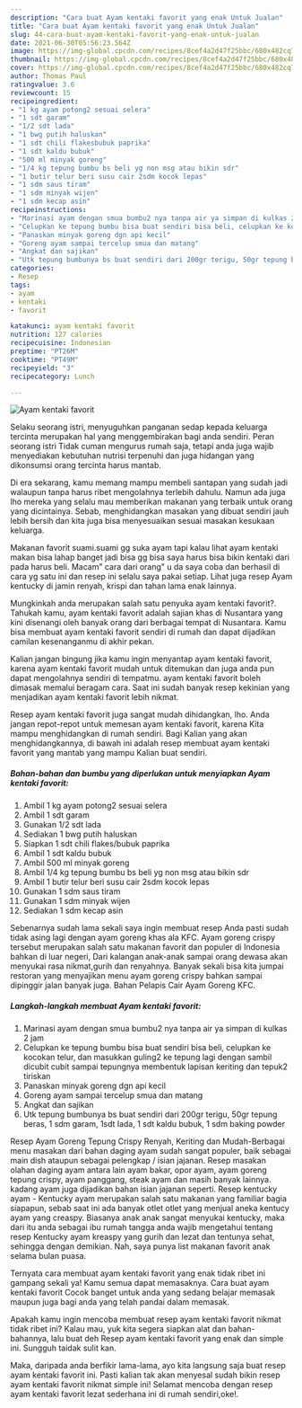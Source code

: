 ```yaml
---
description: "Cara buat Ayam kentaki favorit yang enak Untuk Jualan"
title: "Cara buat Ayam kentaki favorit yang enak Untuk Jualan"
slug: 44-cara-buat-ayam-kentaki-favorit-yang-enak-untuk-jualan
date: 2021-06-30T05:56:23.564Z
image: https://img-global.cpcdn.com/recipes/8cef4a2d47f25bbc/680x482cq70/ayam-kentaki-favorit-foto-resep-utama.jpg
thumbnail: https://img-global.cpcdn.com/recipes/8cef4a2d47f25bbc/680x482cq70/ayam-kentaki-favorit-foto-resep-utama.jpg
cover: https://img-global.cpcdn.com/recipes/8cef4a2d47f25bbc/680x482cq70/ayam-kentaki-favorit-foto-resep-utama.jpg
author: Thomas Paul
ratingvalue: 3.6
reviewcount: 15
recipeingredient:
- "1 kg ayam potong2 sesuai selera"
- "1 sdt garam"
- "1/2 sdt lada"
- "1 bwg putih haluskan"
- "1 sdt chili flakesbubuk paprika"
- "1 sdt kaldu bubuk"
- "500 ml minyak goreng"
- "1/4 kg tepung bumbu bs beli yg non msg atau bikin sdr"
- "1 butir telur beri susu cair 2sdm kocok lepas"
- "1 sdm saus tiram"
- "1 sdm minyak wijen"
- "1 sdm kecap asin"
recipeinstructions:
- "Marinasi ayam dengan smua bumbu2 nya tanpa air ya simpan di kulkas 2 jam"
- "Celupkan ke tepung bumbu bisa buat sendiri bisa beli, celupkan ke kocokan telur, dan masukkan guling2 ke tepung lagi dengan sambil dicubit cubit sampai tepungnya membentuk lapisan keriting dan tepuk2 tiriskan"
- "Panaskan minyak goreng dgn api kecil"
- "Goreng ayam sampai tercelup smua dan matang"
- "Angkat dan sajikan"
- "Utk tepung bumbunya bs buat sendiri dari 200gr terigu, 50gr tepung beras, 1 sdm garam, 1sdt lada, 1 sdt kaldu bubuk, 1 sdm baking powder"
categories:
- Resep
tags:
- ayam
- kentaki
- favorit

katakunci: ayam kentaki favorit 
nutrition: 127 calories
recipecuisine: Indonesian
preptime: "PT26M"
cooktime: "PT49M"
recipeyield: "3"
recipecategory: Lunch

---
```



![Ayam kentaki favorit](https://img-global.cpcdn.com/recipes/8cef4a2d47f25bbc/680x482cq70/ayam-kentaki-favorit-foto-resep-utama.jpg)

Selaku seorang istri, menyuguhkan panganan sedap kepada keluarga tercinta merupakan hal yang menggembirakan bagi anda sendiri. Peran seorang istri Tidak cuman mengurus rumah saja, tetapi anda juga wajib menyediakan kebutuhan nutrisi terpenuhi dan juga hidangan yang dikonsumsi orang tercinta harus mantab.

Di era  sekarang, kamu memang mampu membeli santapan yang sudah jadi walaupun tanpa harus ribet mengolahnya terlebih dahulu. Namun ada juga lho mereka yang selalu mau memberikan makanan yang terbaik untuk orang yang dicintainya. Sebab, menghidangkan masakan yang dibuat sendiri jauh lebih bersih dan kita juga bisa menyesuaikan sesuai masakan kesukaan keluarga. 

Makanan favorit suami.suami gg suka ayam tapi kalau lihat ayam kentaki makan bisa lahap banget jadi bisa gg bisa saya harus bisa bikin kentaki dari pada harus beli. Macam&#34; cara dari orang&#34; u da saya coba dan berhasil di cara yg satu ini dan resep ini selalu saya pakai setiap. Lihat juga resep Ayam kentucky di jamin renyah, krispi dan tahan lama enak lainnya.

Mungkinkah anda merupakan salah satu penyuka ayam kentaki favorit?. Tahukah kamu, ayam kentaki favorit adalah sajian khas di Nusantara yang kini disenangi oleh banyak orang dari berbagai tempat di Nusantara. Kamu bisa membuat ayam kentaki favorit sendiri di rumah dan dapat dijadikan camilan kesenanganmu di akhir pekan.

Kalian jangan bingung jika kamu ingin menyantap ayam kentaki favorit, karena ayam kentaki favorit mudah untuk ditemukan dan juga anda pun dapat mengolahnya sendiri di tempatmu. ayam kentaki favorit boleh dimasak memalui beragam cara. Saat ini sudah banyak resep kekinian yang menjadikan ayam kentaki favorit lebih nikmat.

Resep ayam kentaki favorit juga sangat mudah dihidangkan, lho. Anda jangan repot-repot untuk memesan ayam kentaki favorit, karena Kita mampu menghidangkan di rumah sendiri. Bagi Kalian yang akan menghidangkannya, di bawah ini adalah resep membuat ayam kentaki favorit yang mantab yang mampu Kalian buat sendiri.

<!--inarticleads1-->

##### Bahan-bahan dan bumbu yang diperlukan untuk menyiapkan Ayam kentaki favorit:

1. Ambil 1 kg ayam potong2 sesuai selera
1. Ambil 1 sdt garam
1. Gunakan 1/2 sdt lada
1. Sediakan 1 bwg putih haluskan
1. Siapkan 1 sdt chili flakes/bubuk paprika
1. Ambil 1 sdt kaldu bubuk
1. Ambil 500 ml minyak goreng
1. Ambil 1/4 kg tepung bumbu bs beli yg non msg atau bikin sdr
1. Ambil 1 butir telur beri susu cair 2sdm kocok lepas
1. Gunakan 1 sdm saus tiram
1. Gunakan 1 sdm minyak wijen
1. Sediakan 1 sdm kecap asin


Sebenarnya sudah lama sekali saya ingin membuat resep Anda pasti sudah tidak asing lagi dengan ayam goreng khas ala KFC. Ayam goreng crispy tersebut merupakan salah satu makanan favorit dan populer di Indonesia bahkan di luar negeri, Dari kalangan anak-anak sampai orang dewasa akan menyukai rasa nikmat,gurih dan renyahnya. Banyak sekali bisa kita jumpai restoran yang menyajikan menu ayam goreng crispy bahkan sampai dipinggir jalan banyak juga. Bahan Pelapis Cair Ayam Goreng KFC. 

<!--inarticleads2-->

##### Langkah-langkah membuat Ayam kentaki favorit:

1. Marinasi ayam dengan smua bumbu2 nya tanpa air ya simpan di kulkas 2 jam
1. Celupkan ke tepung bumbu bisa buat sendiri bisa beli, celupkan ke kocokan telur, dan masukkan guling2 ke tepung lagi dengan sambil dicubit cubit sampai tepungnya membentuk lapisan keriting dan tepuk2 tiriskan
1. Panaskan minyak goreng dgn api kecil
1. Goreng ayam sampai tercelup smua dan matang
1. Angkat dan sajikan
1. Utk tepung bumbunya bs buat sendiri dari 200gr terigu, 50gr tepung beras, 1 sdm garam, 1sdt lada, 1 sdt kaldu bubuk, 1 sdm baking powder


Resep Ayam Goreng Tepung Crispy Renyah, Keriting dan Mudah-Berbagai menu masakan dari bahan daging ayam sudah sangat populer, baik sebagai main dish ataupun sebagai pelengkap / isian jajanan. Resep masakan olahan daging ayam antara lain ayam bakar, opor ayam, ayam goreng tepung crispy, ayam panggang, steak ayam dan masih banyak lainnya. kadang ayam juga dijadikan bahan isian jajanan seperti. Resep kentucky ayam - Kentucky ayam merupakan salah satu makanan yang familiar bagia siapapun, sebab saat ini ada banyak otlet otlet yang menjual aneka kentucy ayam yang creaspy. Biasanya anak anak sangat menyukai kentucky, maka dari itu anda sebagai ibu rumah tangga anda wajib mengetahui tentang resep Kentucky ayam kreaspy yang gurih dan lezat dan tentunya sehat, sehingga dengan demikian. Nah, saya punya list makanan favorit anak selama bulan puasa. 

Ternyata cara membuat ayam kentaki favorit yang enak tidak ribet ini gampang sekali ya! Kamu semua dapat memasaknya. Cara buat ayam kentaki favorit Cocok banget untuk anda yang sedang belajar memasak maupun juga bagi anda yang telah pandai dalam memasak.

Apakah kamu ingin mencoba membuat resep ayam kentaki favorit nikmat tidak ribet ini? Kalau mau, yuk kita segera siapkan alat dan bahan-bahannya, lalu buat deh Resep ayam kentaki favorit yang enak dan simple ini. Sungguh taidak sulit kan. 

Maka, daripada anda berfikir lama-lama, ayo kita langsung saja buat resep ayam kentaki favorit ini. Pasti kalian tak akan menyesal sudah bikin resep ayam kentaki favorit nikmat simple ini! Selamat mencoba dengan resep ayam kentaki favorit lezat sederhana ini di rumah sendiri,oke!.

